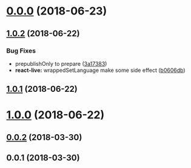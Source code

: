 <a name="0.0.0"></a>
# [0.0.0](https://github.com/imcuttle/tiny-i18n/compare/v1.0.2...v0.0.0) (2018-06-23)



<a name="1.0.2"></a>
## [1.0.2](https://github.com/imcuttle/tiny-i18n/compare/v1.0.1...v1.0.2) (2018-06-22)


### Bug Fixes

* prepublishOnly to prepare ([3a17383](https://github.com/imcuttle/tiny-i18n/commit/3a17383))
* **react-live:** wrappedSetLanguage make some side effect ([b0606db](https://github.com/imcuttle/tiny-i18n/commit/b0606db))



<a name="1.0.1"></a>
## [1.0.1](https://github.com/imcuttle/tiny-i18n/compare/v1.0.0...v1.0.1) (2018-06-22)



<a name="1.0.0"></a>
# [1.0.0](https://github.com/imcuttle/tiny-i18n/compare/v0.0.2...v1.0.0) (2018-06-22)



<a name="0.0.2"></a>
## [0.0.2](https://github.com/imcuttle/tiny-i18n/compare/v0.0.1...v0.0.2) (2018-03-30)



<a name="0.0.1"></a>
## 0.0.1 (2018-03-30)



